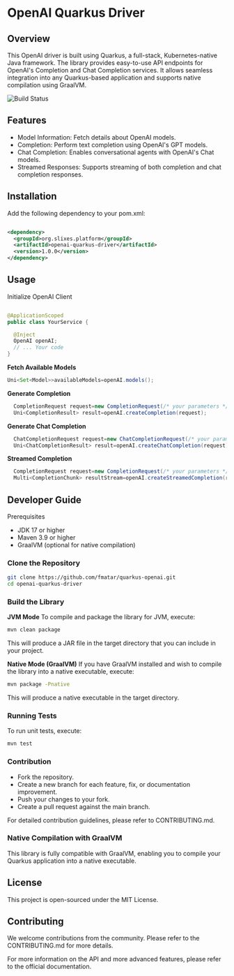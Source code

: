 # OpenAI Quarkus Driver

## Overview

This OpenAI driver is built using Quarkus, a full-stack, Kubernetes-native Java framework. The library provides
easy-to-use API endpoints for OpenAI's Completion and Chat Completion services. It allows seamless integration into any
Quarkus-based application and supports native compilation using GraalVM.

![Build Status](https://github.com/fmatar/quarkus-openai/workflows/build.yml/badge.svg)


## Features

- Model Information: Fetch details about OpenAI models.
- Completion: Perform text completion using OpenAI's GPT models.
- Chat Completion: Enables conversational agents with OpenAI's Chat models.
- Streamed Responses: Supports streaming of both completion and chat completion responses.

## Installation

Add the following dependency to your pom.xml:

```xml

<dependency>
  <groupId>org.slixes.platform</groupId>
  <artifactId>openai-quarkus-driver</artifactId>
  <version>1.0.0</version>
</dependency>
```

## Usage

Initialize OpenAI Client

```java

@ApplicationScoped
public class YourService {

  @Inject
  OpenAI openAI;
  // ... Your code
}
```

**Fetch Available Models**

```java
Uni<Set<Model>>availableModels=openAI.models();
```

**Generate Completion**

```java
  CompletionRequest request=new CompletionRequest(/* your parameters */);
  Uni<CompletionResult> result=openAI.createCompletion(request);
```

**Generate Chat Completion**

```java
  ChatCompletionRequest request=new ChatCompletionRequest(/* your parameters */);
  Uni<ChatCompletionResult> result=openAI.createChatCompletion(request);
```

**Streamed Completion**

```java
  CompletionRequest request=new CompletionRequest(/* your parameters */);
  Multi<CompletionChunk> resultStream=openAI.createStreamedCompletion(request);
```

## Developer Guide

Prerequisites

- JDK 17 or higher
- Maven 3.9 or higher
- GraalVM (optional for native compilation)

### Clone the Repository

```bash
git clone https://github.com/fmatar/quarkus-openai.git
cd openai-quarkus-driver
```

### Build the Library

**JVM Mode**
To compile and package the library for JVM, execute:

``` bash
mvn clean package
```

This will produce a JAR file in the target directory that you can include in your project.

**Native Mode (GraalVM)**
If you have GraalVM installed and wish to compile the library into a native executable, execute:

```bash
mvn package -Pnative
```

This will produce a native executable in the target directory.

### Running Tests

To run unit tests, execute:

```bash
mvn test
```

### Contribution

- Fork the repository.
- Create a new branch for each feature, fix, or documentation improvement.
- Push your changes to your fork.
- Create a pull request against the main branch.

For detailed contribution guidelines, please refer to CONTRIBUTING.md.

### Native Compilation with GraalVM

This library is fully compatible with GraalVM, enabling you to compile your Quarkus application into a native
executable.

## License

This project is open-sourced under the MIT License.

## Contributing

We welcome contributions from the community. Please refer to the CONTRIBUTING.md for more details.

For more information on the API and more advanced features, please refer to the official documentation.

